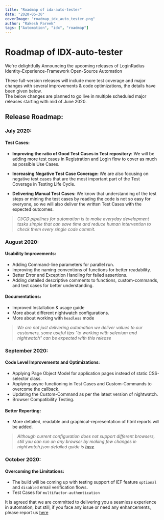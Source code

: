 ```yaml
---
title: "Roadmap of idx-auto-tester"
date: "2020-06-30"
coverImage: "roadmap_idx_auto_tester.png"
author: "Rakesh Pareek"
tags: ["Automation", "idx", "roadmap"]
---
```


# Roadmap of IDX-auto-tester


We're delightfully Announcing the upcoming releases of LoginRadius Identity-Experience-Framework Open-Source Automation


These full-version releases will include more test coverage and major changes with several improvements & code optimizations, the details have been given below.  
The below changes are planned to go live in multiple scheduled major releases starting with mid of June 2020.  


## Release Roadmap:


### July 2020:


#### Test Cases:


-   **Improving the ratio of Good Test Cases in Test repository:** We will be adding more test cases in Registration and Login flow to cover as much as possible Use Cases.
    
-   **Increasing Negative Test Case Coverage:** We are also focusing on negative test cases that are the most important part of the Test Coverage in Testing Life Cycle.
    
-   **Delivering Manual Test Cases**: We know that understanding of the test steps or mining the test cases by reading the code is not so easy for everyone, so we will also deliver the written Test Cases with the expected outcomes.
    


> _CI/CD pipelines for automation is to make everyday development tasks simple that can save time and reduce human intervention to check them every single code commit._


### August 2020:


#### Usability Improvements:


-   Adding Command-line parameters for parallel run.
-   Improving the naming conventions of functions for better readability.  
-   Better Error and Exception Handling for failed assertions.
-   Adding detailed descriptive comments to functions, custom-commands, and test cases for better understanding.
    
#### Documentations:
- Improved Installation & usage guide
- More about different nightwatch configurations.
- More about working with `headless` mode


> _We are not just delivering automation we deliver values to our customers, some useful tips "to working with selenium and nightwatch" can be expected with this release_


### September 2020:


#### Code Level Improvements and Optimizations:


-   Applying Page Object Model for application pages instead of static CSS-selector class.
-   Applying async functioning in Test Cases and Custom-Commands to overcome the callback.    
-   Updating the Custom-Command as per the latest version of nightwatch.
-   Browser Compatibility Testing.


#### Better Reporting:
-   More detailed, readable and graphical-representation of html reports will be added.


> *Although current configuration does not support different browsers, still you can run on any browser by making few changes in nightwatch.json detailed guide is [here](https://nightwatchjs.org/guide/running-tests/)*


### October 2020:


#### Overcoming the Limitations:
- The build will be coming up with testing support of IEF feature `optional` and `disabled` email verification flows.
- Test Cases for `multifactor-authentication`


It is agreed that we are committed to delivering you a seamless experience in automation, but still, if you face any issue or need any enhancements, please report us [here ](https://github.com/LoginRadius/idx-auto-tester/issues)
<!--stackedit_data:
eyJoaXN0b3J5IjpbMjY2MTYyNjE4LDE5MDkzNjIxNjIsLTIyNT
gwODM3OSwtNDI4ODY2Mjk2LDk1NTk3ODQ4NSwtMTU4Mjc5MDcy
OF19
-->